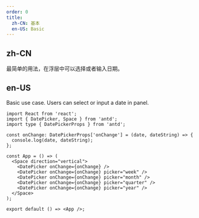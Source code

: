 ```yaml
---
order: 0
title:
  zh-CN: 基本
  en-US: Basic
---
```


## zh-CN

最简单的用法，在浮层中可以选择或者输入日期。

## en-US

Basic use case. Users can select or input a date in panel.

```tsx
import React from 'react';
import { DatePicker, Space } from 'antd';
import type { DatePickerProps } from 'antd';

const onChange: DatePickerProps['onChange'] = (date, dateString) => {
  console.log(date, dateString);
};

const App = () => (
  <Space direction="vertical">
    <DatePicker onChange={onChange} />
    <DatePicker onChange={onChange} picker="week" />
    <DatePicker onChange={onChange} picker="month" />
    <DatePicker onChange={onChange} picker="quarter" />
    <DatePicker onChange={onChange} picker="year" />
  </Space>
);

export default () => <App />;
```
